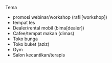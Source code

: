 Tema
- promosi webinar/workshop (rafli[workshop])
- tempat les 
- Dealer/rental mobil (bima[dealer])
- Cafee/tempat makan (dimas)
- Toko bunga 
- Toko buket (aziz)
- Gym
- Salon kecantikan/terapis


